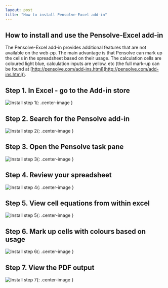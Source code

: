 ```yaml
---
layout: post
title: "How to install Pensolve-Excel add-in"
---
```


How to install and use the Pensolve-Excel add-in
-------------------------------------------------------------------

The Pensolve-Excel add-in provides additional features that are not available on the web-pp.
The main advantage is that Pensolve can mark up the cells in the spreadsheet based on their usage.
The calculation cells are coloured light blue, calculation inputs are yellow, etc (the full mark-up can be found at [http://pensolve.com/add-ins.html](http://pensolve.com/add-ins.html)).

## Step 1. In Excel - go to the Add-in store

 ![Install step 1](http://pensolve.com/blog/public/install-excel-add-in/step-1.png){: .center-image }

## Step 2. Search for the Pensolve add-in

![Install step 2](http://pensolve.com/blog/public/install-excel-add-in/step-2.png){: .center-image }

## Step 3. Open the Pensolve task pane

![Install step 3](http://pensolve.com/blog/public/install-excel-add-in/step-3.png){: .center-image }

## Step 4. Review your spreadsheet

![Install step 4](http://pensolve.com/blog/public/install-excel-add-in/step-4.png){: .center-image }

## Step 5. View cell equations from within excel

![Install step 5](http://pensolve.com/blog/public/install-excel-add-in/step-5.png){: .center-image }

## Step 6. Mark up cells with colours based on usage

![Install step 6](http://pensolve.com/blog/public/install-excel-add-in/step-6.png){: .center-image }

## Step 7. View the PDF output

![Install step 7](http://pensolve.com/blog/public/install-excel-add-in/step-7.png){: .center-image }

